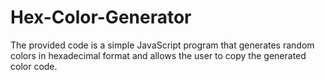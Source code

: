 # Hex-Color-Generator
The provided code is a simple JavaScript program that generates random colors in hexadecimal format and allows the user to copy the generated color code.

